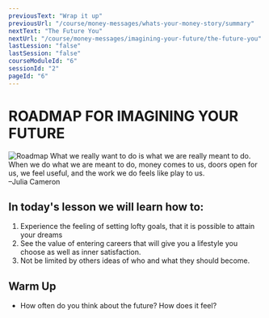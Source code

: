 ```yaml
---
previousText: "Wrap it up"
previousUrl: "/course/money-messages/whats-your-money-story/summary"
nextText: "The Future You"
nextUrl: "/course/money-messages/imagining-your-future/the-future-you"
lastLession: "false"
lastSession: "false"
courseModuleId: "6"
sessionId: "2"
pageId: "6"
---
```



# ROADMAP FOR IMAGINING YOUR FUTURE
![Roadmap](/assets/img/roadmap.png)
<sparkle-character-intro class="shift-up-overlap" position="right" character="yuna">
What we really want to do is what we are really meant to do. When we do what we are meant to do, money comes to us, doors open for us, we feel useful, and the work we do feels like play to us.<br /> 
–Julia Cameron
</sparkle-character-intro>

## In today's lesson we will learn how to:

1. Experience the feeling of setting lofty goals, that it is possible to attain your dreams
2. See the value of entering careers that will give you a lifestyle you choose as well as inner satisfaction.
3. Not be limited by others ideas of who and what they should become.

## Warm Up
- How often do you think about the future? How does it feel? 